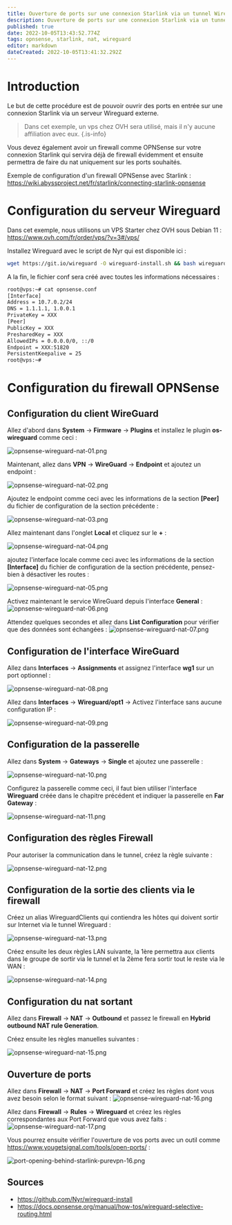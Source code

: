 ```yaml
---
title: Ouverture de ports sur une connexion Starlink via un tunnel Wireguard
description: Ouverture de ports sur une connexion Starlink via un tunnel Wireguard sur un VPS
published: true
date: 2022-10-05T13:43:52.774Z
tags: opnsense, starlink, nat, wireguard
editor: markdown
dateCreated: 2022-10-05T13:41:32.292Z
---
```


# Introduction
Le but de cette procédure est de pouvoir ouvrir des ports en entrée sur une connexion Starlink via un serveur Wireguard externe.

> Dans cet exemple, un vps chez OVH sera utilisé, mais il n'y aucune affiliation avec eux.
{.is-info}

Vous devez également avoir un firewall comme OPNSense sur votre connexion Starlink qui servira déjà de firewall évidemment et ensuite permettra de faire du nat uniquement sur les ports souhaités.

Exemple de configuration d'un firewall OPNSense avec Starlink : https://wiki.abyssproject.net/fr/starlink/connecting-starlink-opnsense


# Configuration du serveur Wireguard

Dans cet exemple, nous utilisons un VPS Starter chez OVH sous Debian 11 : https://www.ovh.com/fr/order/vps/?v=3#/vps/

Installez Wireguard avec le script de Nyr qui est disponible ici : 

```bash
wget https://git.io/wireguard -O wireguard-install.sh && bash wireguard-install.sh
```

A la fin, le fichier conf sera créé avec toutes les informations nécessaires :
```bash
root@vps:~# cat opnsense.conf
[Interface]
Address = 10.7.0.2/24
DNS = 1.1.1.1, 1.0.0.1
PrivateKey = XXX
[Peer]
PublicKey = XXX
PresharedKey = XXX
AllowedIPs = 0.0.0.0/0, ::/0
Endpoint = XXX:51820
PersistentKeepalive = 25
root@vps:~#
```

# Configuration du firewall OPNSense

## Configuration du client WireGuard

Allez d'abord dans **System** -> **Firmware** -> **Plugins** et installez le plugin **os-wireguard** comme ceci :

![opnsense-wireguard-nat-01.png](/starlink/nat-behind-starlink/wireguard/opnsense-wireguard-nat-01.png)


Maintenant, allez dans **VPN** -> **WireGuard** -> **Endpoint** et ajoutez un endpoint : 

![opnsense-wireguard-nat-02.png](/starlink/nat-behind-starlink/wireguard/opnsense-wireguard-nat-02.png)

Ajoutez le endpoint  comme ceci avec les informations de la section **[Peer]** du fichier de configuration de la section précédente :

![opnsense-wireguard-nat-03.png](/starlink/nat-behind-starlink/wireguard/opnsense-wireguard-nat-03.png)

Allez maintenant dans l'onglet **Local** et cliquez sur le **+** :

![opnsense-wireguard-nat-04.png](/starlink/nat-behind-starlink/wireguard/opnsense-wireguard-nat-04.png)

ajoutez l'interface locale comme ceci avec les informations de la section **[Interface]** du fichier de configuration de la section précédente, pensez-bien à désactiver les routes : 

![opnsense-wireguard-nat-05.png](/starlink/nat-behind-starlink/wireguard/opnsense-wireguard-nat-05.png)

Activez maintenant le service WireGuard depuis l'interface **General** :
![opnsense-wireguard-nat-06.png](/starlink/nat-behind-starlink/wireguard/opnsense-wireguard-nat-06.png)

Attendez quelques secondes et allez dans **List Configuration** pour vérifier que des données sont échangées :
![opnsense-wireguard-nat-07.png](/starlink/nat-behind-starlink/wireguard/opnsense-wireguard-nat-07.png)


## Configuration de l'interface WireGuard

Allez dans **Interfaces** -> **Assignments** et assignez l'interface **wg1** sur un port optionnel : 

![opnsense-wireguard-nat-08.png](/starlink/nat-behind-starlink/wireguard/opnsense-wireguard-nat-08.png)

Allez dans **Interfaces** -> **Wireguard/opt1** -> Activez l'interface sans aucune configuration IP :

![opnsense-wireguard-nat-09.png](/starlink/nat-behind-starlink/wireguard/opnsense-wireguard-nat-09.png)


## Configuration de la passerelle

Allez dans **System** -> **Gateways** -> **Single** et ajoutez une passerelle :

![opnsense-wireguard-nat-10.png](/starlink/nat-behind-starlink/wireguard/opnsense-wireguard-nat-10.png)


Configurez la passerelle comme ceci, il faut bien utiliser l'interface **Wireguard** créée dans le chapitre précédent et indiquer la passerelle en **Far Gateway** : 

![opnsense-wireguard-nat-11.png](/starlink/nat-behind-starlink/wireguard/opnsense-wireguard-nat-11.png)


## Configuration des règles Firewall

Pour autoriser la communication dans le tunnel, créez la règle suivante : 

![opnsense-wireguard-nat-12.png](/starlink/nat-behind-starlink/wireguard/opnsense-wireguard-nat-12.png)


## Configuration de la sortie des clients via le firewall

Créez un alias WireguardClients qui contiendra les hôtes qui doivent sortir sur Internet via le tunnel Wireguard :

![opnsense-wireguard-nat-13.png](/starlink/nat-behind-starlink/wireguard/opnsense-wireguard-nat-13.png)

Créez ensuite les deux règles LAN suivante, la 1ère permettra aux clients dans le groupe de sortir via le tunnel et la 2ème fera sortir tout le reste via le WAN :

![opnsense-wireguard-nat-14.png](/starlink/nat-behind-starlink/wireguard/opnsense-wireguard-nat-14.png)


## Configuration du nat sortant

Allez dans **Firewall** -> **NAT** -> **Outbound** et passez le firewall en **Hybrid outbound NAT rule Generation**.

Créez ensuite les règles manuelles suivantes : 

![opnsense-wireguard-nat-15.png](/starlink/nat-behind-starlink/wireguard/opnsense-wireguard-nat-15.png)


## Ouverture de ports

Allez dans **Firewall** -> **NAT** -> **Port Forward** et créez les règles dont vous avez besoin selon le format suivant : 
![opnsense-wireguard-nat-16.png](/starlink/nat-behind-starlink/wireguard/opnsense-wireguard-nat-16.png)

Allez dans **Firewall** -> **Rules** -> **Wireguard**  et créez les règles correspondantes aux Port Forward que vous avez faits :
![opnsense-wireguard-nat-17.png](/starlink/nat-behind-starlink/wireguard/opnsense-wireguard-nat-17.png)


Vous pourrez ensuite vérifier l'ouverture de vos ports avec un outil comme https://www.yougetsignal.com/tools/open-ports/ :

![port-opening-behind-starlink-purevpn-16.png](/starlink/nat-behind-starlink/port-opening-behind-starlink-purevpn-16.png)


## Sources

- https://github.com/Nyr/wireguard-install
- https://docs.opnsense.org/manual/how-tos/wireguard-selective-routing.html